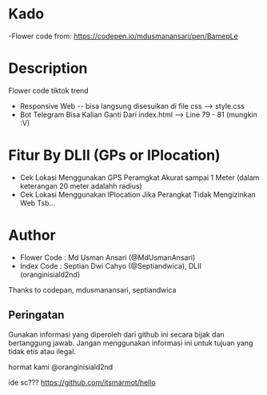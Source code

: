 # Kado
-Flower code from: https://codepen.io/mdusmanansari/pen/BamepLe

# Description
Flower code tiktok trend 

- Responsive Web -- bisa langsung disesuikan di file css --> style.css
- Bot Telegram Bisa Kalian Ganti Dari index.html --> Line 79 - 81 (mungkin :V)


# Fitur By DLII (GPs or IPlocation)
- Cek Lokasi Menggunakan GPS Peramgkat Akurat sampai 1 Meter (dalam keterangan 20 meter adalahh radius)
- Cek Lokasi Menggunakan IPlocation Jika Perangkat Tidak Mengizinkan Web Tsb...

# Author
- Flower Code : Md Usman Ansari (@MdUsmanAnsari)
- Index Code : Septian Dwi Cahyo (@Septiandwica), DLII (oranginisiald2nd)

Thanks to codepan, mdusmanansari, septiandwica

## Peringatan

Gunakan informasi yang diperoleh dari github ini secara bijak dan bertanggung jawab. Jangan menggunakan informasi ini untuk tujuan yang tidak etis atau ilegal.

hormat kami @oranginisiald2nd 

ide sc??? https://github.com/itsmarmot/hello

